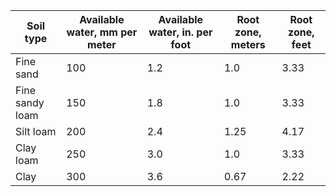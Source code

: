 Soil type      | Available water, mm per meter | Available water, in. per foot | Root zone, meters | Root zone, feet
---------------|-------------------------------|-------------------------------|-------------------|----------------
Fine sand      |     100                       |          1.2                  |    1.0            |  3.33
Fine sandy loam|     150                       |          1.8                  |    1.0            |  3.33
Silt loam      |     200                       |          2.4                  |    1.25           |  4.17
Clay loam      |     250                       |          3.0                  |    1.0            |  3.33
Clay           |     300                       |          3.6                  |    0.67           |  2.22

